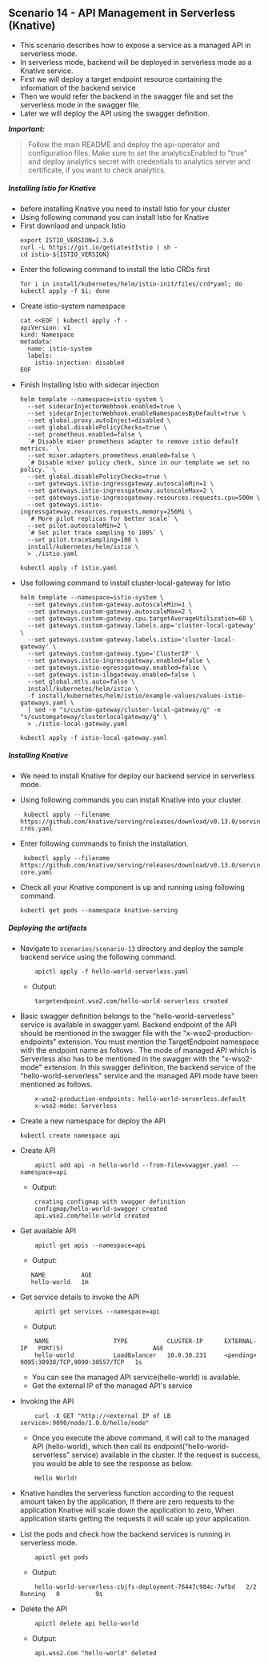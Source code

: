 ## Scenario 14 - API Management in Serverless (Knative)
- This scenario describes how to expose a service as a managed API in serverless mode.
- In serverless mode, backend will be deployed in serverless mode as a Knative service.
- First we will deploy a target endpoint resource containing the information of the backend service
- Then we would refer the backend in the swagger file and set the serverless mode in the swagger file.
- Later we will deploy the API using the swagger definition. 

 ***Important:***
> Follow the main README and deploy the api-operator and configuration files. Make sure to set the analyticsEnabled to "true" and deploy analytics secret with credentials to analytics server and certificate, if you want to check analytics.

 ##### Installing Istio for Knative
  
  - before installing Knative you need to install Istio for your cluster
  - Using following command you can install Istio for Knative
  - First downlaod and unpack Istio
    ```
    export ISTIO_VERSION=1.3.6
    curl -L https://git.io/getLatestIstio | sh -
    cd istio-${ISTIO_VERSION}
    ```
  - Enter the following command to install the Istio CRDs first
    ```
    for i in install/kubernetes/helm/istio-init/files/crd*yaml; do kubectl apply -f $i; done
    ```
  - Create istio-system namespace
    ```
    cat <<EOF | kubectl apply -f -
    apiVersion: v1
    kind: Namespace
    metadata:
      name: istio-system
      labels:
        istio-injection: disabled
    EOF
    ```
  - Finish Installing Istio with sidecar injection
    ```
    helm template --namespace=istio-system \
      --set sidecarInjectorWebhook.enabled=true \
      --set sidecarInjectorWebhook.enableNamespacesByDefault=true \
      --set global.proxy.autoInject=disabled \
      --set global.disablePolicyChecks=true \
      --set prometheus.enabled=false \
      `# Disable mixer prometheus adapter to remove istio default metrics.` \
      --set mixer.adapters.prometheus.enabled=false \
      `# Disable mixer policy check, since in our template we set no policy.` \
      --set global.disablePolicyChecks=true \
      --set gateways.istio-ingressgateway.autoscaleMin=1 \
      --set gateways.istio-ingressgateway.autoscaleMax=2 \
      --set gateways.istio-ingressgateway.resources.requests.cpu=500m \
      --set gateways.istio-ingressgateway.resources.requests.memory=256Mi \
      `# More pilot replicas for better scale` \
      --set pilot.autoscaleMin=2 \
      `# Set pilot trace sampling to 100%` \
      --set pilot.traceSampling=100 \
      install/kubernetes/helm/istio \
      > ./istio.yaml
    
    kubectl apply -f istio.yaml
    ```
  - Use following command to install cluster-local-gateway for Istio
    ```
    helm template --namespace=istio-system \
      --set gateways.custom-gateway.autoscaleMin=1 \
      --set gateways.custom-gateway.autoscaleMax=2 \
      --set gateways.custom-gateway.cpu.targetAverageUtilization=60 \
      --set gateways.custom-gateway.labels.app='cluster-local-gateway' \
      --set gateways.custom-gateway.labels.istio='cluster-local-gateway' \
      --set gateways.custom-gateway.type='ClusterIP' \
      --set gateways.istio-ingressgateway.enabled=false \
      --set gateways.istio-egressgateway.enabled=false \
      --set gateways.istio-ilbgateway.enabled=false \
      --set global.mtls.auto=false \
      install/kubernetes/helm/istio \
      -f install/kubernetes/helm/istio/example-values/values-istio-gateways.yaml \
      | sed -e "s/custom-gateway/cluster-local-gateway/g" -e "s/customgateway/clusterlocalgateway/g" \
      > ./istio-local-gateway.yaml
    
    kubectl apply -f istio-local-gateway.yaml
    ```
   
 ##### Installing Knative
 
 - We need to install Knative for deploy our backend service in serverless mode.
 - Using following commands you can install Knative into your cluster.
    ```
     kubectl apply --filename https://github.com/knative/serving/releases/download/v0.13.0/serving-crds.yaml
    ```
 - Enter following commands to finish the installation.
    ```
     kubectl apply --filename https://github.com/knative/serving/releases/download/v0.13.0/serving-core.yaml
    ```
   
 - Check all your Knative component is up and running using following command.
    ```` 
   kubectl get pods --namespace knative-serving
    ````

 ##### Deploying the artifacts
 
 - Navigate to `scenarios/scenario-13` directory and deploy the sample backend service using the following command.
    ```
        apictl apply -f hello-world-serverless.yaml
    ```
    - Output:
    ```
        targetendpoint.wso2.com/hello-world-serverless created
    ```
- Basic swagger definition belongs to the "hello-world-serverless" service is available in swagger.yaml.
Backend endpoint of the API should be mentioned in the swagger file with the "x-wso2-production-endpoints" extension.
You must mention the TargetEndpoint namespace with the endpoint name as follows  <endpoint-name>.<namespace>
The mode of managed API which is Serverless also has to be mentioned in the swagger with the "x-wso2-mode" extension.
In this swagger definition, the backend service of the "hello-world-serverless" service and the managed API mode have been mentioned as follows.
    ```
        x-wso2-production-endpoints: hello-world-serverless.default
        x-wso2-mode: Serverless
    ```
  
- Create a new namespace for deploy the API

    ```
    kubectl create namespace api
    ```
- Create API <br /> 
    ```
        apictl add api -n hello-world --from-file=swagger.yaml --namespace=api
    ``` 
    - Output:
    ```$xslt
        creating configmap with swagger definition
        configmap/hello-world-swagger created
        api.wso2.com/hello-world created
    ```
    
- Get available API <br /> 
    ```
        apictl get apis --namespace=api
    ```
    - Output:
    ```    
       NAME          AGE
       hello-world   1m
    ```

- Get service details to invoke the API<br />
    ```
        apictl get services --namespace=api
    ```
    - Output:
    
    ```
        NAME                  TYPE           CLUSTER-IP      EXTERNAL-IP   PORT(S)                         AGE
        hello-world           LoadBalancer   10.0.30.231     <pending>     9095:30938/TCP,9090:30557/TCP   1s
    ```
    - You can see the managed API service(hello-world) is available.
    - Get the external IP of the managed API's service
 
- Invoking the API <br />
    ```
        curl -X GET "http://<external IP of LB service>:9090/node/1.0.0/hello/node"
    ```
    - Once you execute the above command, it will call to the managed API (hello-world), which then call its endpoint("hello-world-serverless" service) available in the cluster. If the request is success, you would be able to see the response as below.
    ```
        Hello World!
    ```
 
- Knative handles the serverless function according to the request amount taken by the application, If there are zero requests to the application
  Knative will scale down the application to zero, When application starts getting the requests it will scale up your application.    
- List the pods and check how the backend services is running in serverless mode.

    ```$xslt
        apictl get pods      
    ```
    - Output:
    ```$xslt
        hello-world-serverless-cbjfs-deployment-76447c984c-7wfbd   2/2     Running   0          9s
    ```
- Delete the  API <br /> 
    ```
        apictl delete api hello-world
    ```
    -  Output:
    ```
        api.wso2.com "hello-world" deleted
    ```
